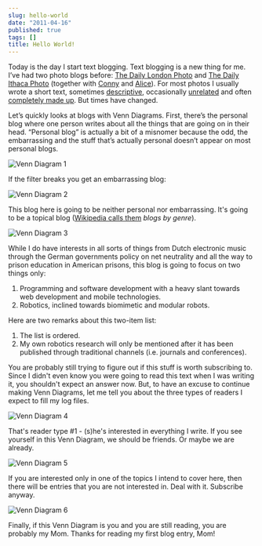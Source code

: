 ```yaml
---
slug: hello-world
date: "2011-04-16"
published: true
tags: []
title: Hello World!
---
```


Today is the day I start text blogging. Text blogging is a new thing for me. I’ve had two photo blogs before: [The Daily London Photo](http://jonemo.de/thedailylondonphoto/) and [The Daily Ithaca Photo](http://ithacadailyphoto.blogspot.com/) (together with [Conny](http://www.corneliascheitz.com/) and [Alice](https://twitter.com/#!/alicere)). For most photos I usually wrote a short text, sometimes [descriptive](http://ithacadailyphoto.blogspot.com/2010/04/547-street-light.html), occasionally [unrelated](http://ithacadailyphoto.blogspot.com/2009/10/379-stop-it.html) and often [completely made up](http://ithacadailyphoto.blogspot.com/2010/03/529-new-carshare-car.html). But times have changed.

Let’s quickly looks at blogs with Venn Diagrams. First, there’s the personal blog where one person writes about all the things that are going on in their head. “Personal blog” is actually a bit of a misnomer because the odd, the embarrassing and the stuff that’s actually personal doesn’t appear on most personal blogs.

![Venn Diagram 1](/assets/2011-04-16-hello-world-slide-1.png)

If the filter breaks you get an embarrassing blog:

![Venn Diagram 2](/assets/2011-04-16-hello-world-slide-2.png)

This blog here is going to be neither personal nor embarrassing. It's going to be a topical blog ([Wikipedia calls them](http://en.wikipedia.org/wiki/Blog#Types) *blogs by genre*).

![Venn Diagram 3](/assets/2011-04-16-hello-world-slide-3.png)

While I do have interests in all sorts of things from Dutch electronic music through the German governments policy on net neutrality and all the way to prison education in American prisons, this blog is going to focus on two things only:

1. Programming and software development with a heavy slant towards web development and mobile technologies.
2. Robotics, inclined towards biomimetic and modular robots.

Here are two remarks about this two-item list:

1. The list is ordered.
2. My own robotics research will only be mentioned after it has been published through traditional channels (i.e. journals and conferences).

You are probably still trying to figure out if this stuff is worth subscribing to. Since I didn't even know you were going to read this text when I was writing it, you shouldn't expect an answer now. But, to have an excuse to continue making Venn Diagrams, let me tell you about the three types of readers I expect to fill my log files.

![Venn Diagram 4](/assets/2011-04-16-hello-world-slide-4.png)

That's reader type #1 - (s)he's interested in everything I write. If you see yourself in this Venn Diagram, we should be friends. Or maybe we are already.

![Venn Diagram 5](/assets/2011-04-16-hello-world-slide-5.png)

If you are interested only in one of the topics I intend to cover here, then there will be entries that you are not interested in. Deal with it. Subscribe anyway.

![Venn Diagram 6](/assets/2011-04-16-hello-world-slide-6.png)

Finally, if this Venn Diagram is you and you are still reading, you are probably my Mom. Thanks for reading my first blog entry, Mom!
